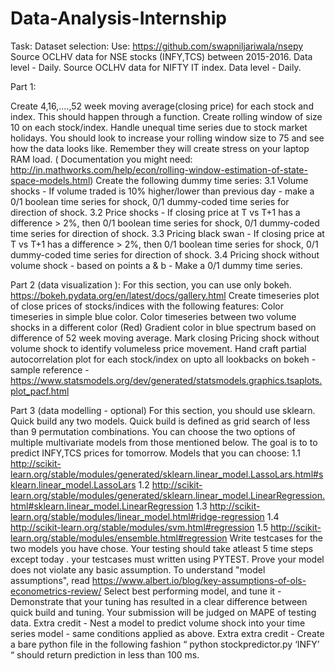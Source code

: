 # Data-Analysis-Internship
Task:
Dataset selection: Use: https://github.com/swapniljariwala/nsepy 
Source OCLHV data for NSE stocks (INFY,TCS) between 2015-2016. Data level - Daily. 
Source OCLHV data for NIFTY IT index. Data level - Daily.

Part 1:

Create 4,16,....,52 week moving average(closing price) for each stock and index. This should happen through a function.
Create rolling window of size 10 on each stock/index. Handle unequal time series due to stock market holidays. You should look to increase your rolling window size to 75 and see how the data looks like. Remember they will create stress on your laptop RAM load. ( Documentation you might need: http://in.mathworks.com/help/econ/rolling-window-estimation-of-state-space-models.html)
Create the following dummy time series: 3.1 Volume shocks - If volume traded is 10% higher/lower than previous day - make a 0/1 boolean time series for shock, 0/1 dummy-coded time series for direction of shock. 3.2 Price shocks - If closing price at T vs T+1 has a difference > 2%, then 0/1 boolean time series for shock, 0/1 dummy-coded time series for direction of shock. 3.3 Pricing black swan - If closing price at T vs T+1 has a difference > 2%, then 0/1 boolean time series for shock, 0/1 dummy-coded time series for direction of shock. 3.4 Pricing shock without volume shock - based on points a & b - Make a 0/1 dummy time series.

Part 2 (data visualization ):
For this section, you can use only bokeh. https://bokeh.pydata.org/en/latest/docs/gallery.html
Create timeseries plot of close prices of stocks/indices with the following features:
Color timeseries in simple blue color.
Color timeseries between two volume shocks in a different color (Red)
Gradient color in blue spectrum based on difference of 52 week moving average.
Mark closing Pricing shock without volume shock to identify volumeless price movement.
Hand craft partial autocorrelation plot for each stock/index on upto all lookbacks on bokeh - sample reference - https://www.statsmodels.org/dev/generated/statsmodels.graphics.tsaplots.plot_pacf.html

Part 3 (data modelling - optional)
For this section, you should use sklearn.
Quick build any two models. Quick build is defined as grid search of less than 9 permutation combinations. You can choose the two options of multiple multivariate models from those mentioned below. The goal is to to predict INFY,TCS prices for tomorrow. Models that you can choose: 1.1 http://scikit-learn.org/stable/modules/generated/sklearn.linear_model.LassoLars.html#sklearn.linear_model.LassoLars 1.2 http://scikit-learn.org/stable/modules/generated/sklearn.linear_model.LinearRegression.html#sklearn.linear_model.LinearRegression 1.3 http://scikit-learn.org/stable/modules/linear_model.html#ridge-regression 1.4 http://scikit-learn.org/stable/modules/svm.html#regression 1.5 http://scikit-learn.org/stable/modules/ensemble.html#regression
Write testcases for the two models you have chose. Your testing should take atleast 5 time steps except today . your testcases must written using PYTEST.
Prove your model does not violate any basic assumption. To understand "model assumptions", read https://www.albert.io/blog/key-assumptions-of-ols-econometrics-review/
Select best performing model, and tune it - Demonstrate that your tuning has resulted in a clear difference between quick build and tuning.
Your submission will be judged on MAPE of testing data.
Extra credit - Nest a model to predict volume shock into your time series model - same conditions applied as above.
Extra extra credit - Create a bare python file in the following fashion “ python stockpredictor.py ‘INFY’ “ should return prediction in less than 100 ms.
